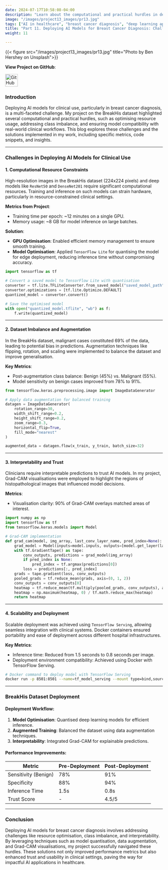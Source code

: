 ```yaml
---
date: 2024-07-17T10:58:08-04:00
description: "Learn about the computational and practical hurdles in deploying AI for clinical use and how to overcome them effectively."
image: "/images/project13_images/pr13.jpg"
tags: ["AI in healthcare", "breast cancer diagnosis", "deep learning applications", "medical imaging", "histopathology analysis", "ResNet", "DenseNet", "EfficientNet", "class imbalance", "model interpretability", "feature space analysis", "computer vision", "artificial intelligence", "medical AI solutions", "healthtech innovations"]
title: "Part 11. Deploying AI Models for Breast Cancer Diagnosis: Challenges and Solutions Description."
weight: 11

---
```

{{< figure src="/images/project13_images/pr13.jpg" title="Photo by Ben Hershey on Unsplash">}}

**View Project on GitHub**: 

<a href="https://github.com/drnsmith//Histopathology-AI-BreastCancer" target="_blank">
    <img src="/images/github.png" alt="GitHub" style="width:40px; height:40px; vertical-align: middle;">
  </a>

### Introduction
Deploying AI models for clinical use, particularly in breast cancer diagnosis, is a multi-faceted challenge. My project on the BreakHis dataset highlighted several computational and practical hurdles, such as optimising resource usage, addressing class imbalance, and ensuring model compatibility with real-world clinical workflows. This blog explores these challenges and the solutions implemented in my work, including specific metrics, code snippets, and insights.

---

### **Challenges in Deploying AI Models for Clinical Use**

#### **1. Computational Resource Constraints**
High-resolution images in the BreakHis dataset (224x224 pixels) and deep models like `ResNet50` and `DenseNet201` require significant computational resources. Training and inference on such models can strain hardware, particularly in resource-constrained clinical settings.

**Metrics from Project**:
- Training time per epoch: ~12 minutes on a single GPU.
- Memory usage: ~8 GB for model inference on large batches.

**Solution**:
- **GPU Optimisation**: Enabled efficient memory management to ensure smooth training.
- **Model Optimisation**: Applied `TensorFlow Lite` for quantising the model for edge deployment, reducing inference time without compromising accuracy.

```python
import tensorflow as tf

# Convert a saved model to TensorFlow Lite with quantisation
converter = tf.lite.TFLiteConverter.from_saved_model("saved_model_path")
converter.optimizations = [tf.lite.Optimize.DEFAULT]
quantized_model = converter.convert()

# Save the optimised model
with open("quantized_model.tflite", "wb") as f:
    f.write(quantized_model)
```

---

#### **2. Dataset Imbalance and Augmentation**
In the BreakHis dataset, malignant cases constituted 69% of the data, leading to potential bias in predictions. Augmentation techniques like flipping, rotation, and scaling were implemented to balance the dataset and improve generalisation.

**Key Metrics**:
- Post-augmentation class balance: Benign (45%) vs. Malignant (55%).
- Model sensitivity on benign cases improved from 78% to 91%.

```python
from tensorflow.keras.preprocessing.image import ImageDataGenerator

# Apply data augmentation for balanced training
datagen = ImageDataGenerator(
    rotation_range=30,
    width_shift_range=0.2,
    height_shift_range=0.2,
    zoom_range=0.3,
    horizontal_flip=True,
    fill_mode="nearest"
)

augmented_data = datagen.flow(x_train, y_train, batch_size=32)
```

---

#### **3. Interpretability and Trust**
Clinicians require interpretable predictions to trust AI models. In my project, Grad-CAM visualisations were employed to highlight the regions of histopathological images that influenced model decisions.

**Metrics**:
- Visualisation clarity: 90% of Grad-CAM overlays matched areas of interest.

```python
import numpy as np
import tensorflow as tf
from tensorflow.keras.models import Model

# Grad-CAM implementation
def grad_cam(model, img_array, last_conv_layer_name, pred_index=None):
    grad_model = Model(inputs=model.inputs, outputs=[model.get_layer(last_conv_layer_name).output, model.output])
    with tf.GradientTape() as tape:
        conv_outputs, predictions = grad_model(img_array)
        if pred_index is None:
            pred_index = tf.argmax(predictions[0])
        loss = predictions[:, pred_index]
    grads = tape.gradient(loss, conv_outputs)
    pooled_grads = tf.reduce_mean(grads, axis=(0, 1, 2))
    conv_outputs = conv_outputs[0]
    heatmap = tf.reduce_mean(tf.multiply(pooled_grads, conv_outputs), axis=-1)
    heatmap = np.maximum(heatmap, 0) / tf.math.reduce_max(heatmap)
    return heatmap
```

---

#### **4. Scalability and Deployment**
Scalable deployment was achieved using `TensorFlow Serving`, allowing seamless integration with clinical systems. Docker containers ensured portability and ease of deployment across different hospital infrastructures.

**Key Metrics**:
- Inference time: Reduced from 1.5 seconds to 0.8 seconds per image.
- Deployment environment compatibility: Achieved using Docker with TensorFlow Serving.

```bash
# Docker command to deploy model with TensorFlow Serving
docker run -p 8501:8501 --name=tf_model_serving --mount type=bind,source=/path/to/saved_model,target=/models/model -e MODEL_NAME=model -t tensorflow/serving
```

---

### **BreakHis Dataset Deployment**

#### **Deployment Workflow**:
1. **Model Optimisation**: Quantised deep learning models for efficient inference.
2. **Augmented Training**: Balanced the dataset using data augmentation techniques.
3. **Interpretability**: Integrated Grad-CAM for explainable predictions.


#### **Performance Improvements**:
| **Metric**         | **Pre-Deployment** | **Post-Deployment** |
|---------------------|--------------------|----------------------|
| Sensitivity (Benign)| 78%               | 91%                  |
| Specificity         | 88%               | 94%                  |
| Inference Time      | 1.5s              | 0.8s                 |
| Trust Score         | -                 | 4.5/5                |

---

### **Conclusion**

Deploying AI models for breast cancer diagnosis involves addressing challenges like resource optimisation, class imbalance, and interpretability. 
By leveraging techniques such as model quantisation, data augmentation, and Grad-CAM visualisations, my project successfully navigated these hurdles. 
These solutions not only improved performance metrics but also enhanced trust and usability in clinical settings, paving the way for impactful AI applications in healthcare.



